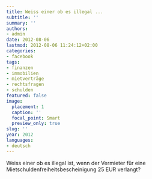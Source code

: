 ```yaml
---
title: Weiss einer ob es illegal ...
subtitle: ''
summary: ''
authors:
- admin
date: 2012-08-06
lastmod: 2012-08-06 11:24:12+02:00
categories:
- facebook
tags:
- finanzen
- immobilien
- mietverträge
- rechtsfragen
- schulden
featured: false
image:
  placement: 1
  caption: ''
  focal_point: Smart
  preview_only: true
slug: ''
year: 2012
languages:
- deutsch
---
```


Weiss einer ob es illegal ist, wenn der Vermieter für eine Mietschuldenfreiheitsbescheinigung 25 EUR verlangt?